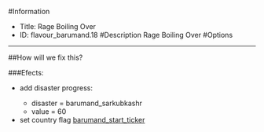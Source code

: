 #Information
 - Title: Rage Boiling Over
 - ID: flavour_barumand.18
#Description
Rage Boiling Over
#Options

___
##How will we fix this?

###Efects:<ul><li>add disaster progress:</li><ul><li>disaster = barumand_sarkubkashr</li><li>value = 60</li></ul><li>set country flag [barumand_start_ticker](../flags/barumand_start_ticker.md)</li></ul>
